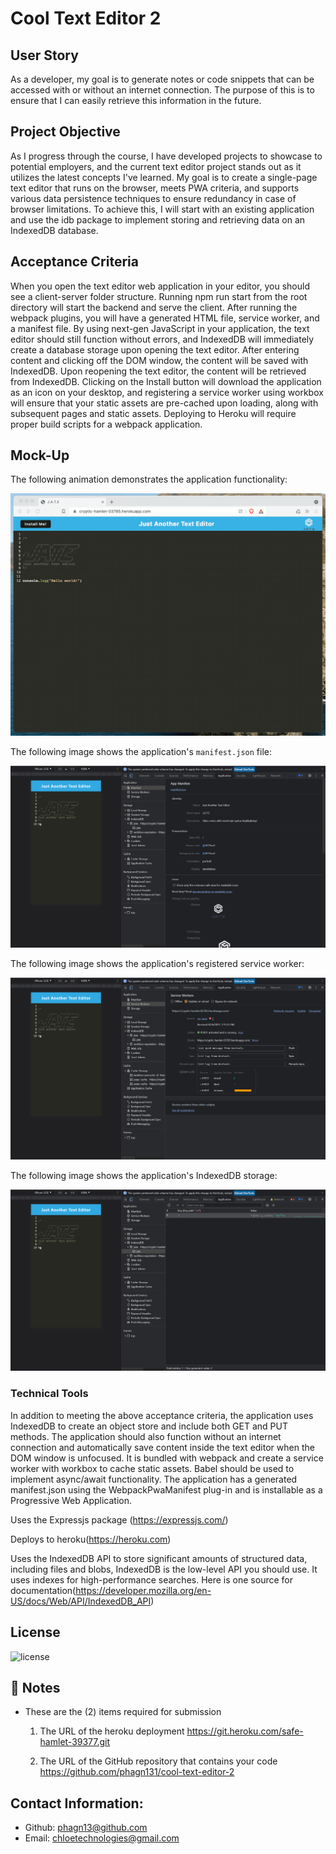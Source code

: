 # Cool Text Editor 2

## User Story

As a developer, my goal is to generate notes or code snippets that can be accessed with or without an internet connection. The purpose of this is to ensure that I can easily retrieve this information in the future.

## Project Objective

As I progress through the course, I have developed projects to showcase to potential employers, and the current text editor project stands out as it utilizes the latest concepts I've learned. My goal is to create a single-page text editor that runs on the browser, meets PWA criteria, and supports various data persistence techniques to ensure redundancy in case of browser limitations. To achieve this, I will start with an existing application and use the idb package to implement storing and retrieving data on an IndexedDB database.

## Acceptance Criteria

When you open the text editor web application in your editor, you should see a client-server folder structure. Running npm run start from the root directory will start the backend and serve the client. After running the webpack plugins, you will have a generated HTML file, service worker, and a manifest file. By using next-gen JavaScript in your application, the text editor should still function without errors, and IndexedDB will immediately create a database storage upon opening the text editor. After entering content and clicking off the DOM window, the content will be saved with IndexedDB. Upon reopening the text editor, the content will be retrieved from IndexedDB. Clicking on the Install button will download the application as an icon on your desktop, and registering a service worker using workbox will ensure that your static assets are pre-cached upon loading, along with subsequent pages and static assets. Deploying to Heroku will require proper build scripts for a webpack application.

## Mock-Up

The following animation demonstrates the application functionality:

![Demonstration of the finished Module 19 Challenge being used in the browser and then installed.](./Assets/00-demo.gif)

The following image shows the application's `manifest.json` file:

![Demonstration of the finished Module 19 Challenge with a manifest file in the browser.](./Assets/01-manifest.png)

The following image shows the application's registered service worker:

![Demonstration of the finished Module 19 Challenge with a registered service worker in the browser.](./Assets/02-service-worker.png)

The following image shows the application's IndexedDB storage:

![Demonstration of the finished Module 19 Challenge with a IndexedDB storage named 'jate' in the browser.](./Assets/03-idb-storage.png)


### Technical Tools

In addition to meeting the above acceptance criteria, the application uses IndexedDB to create an object store and include both GET and PUT methods. The application should also function without an internet connection and automatically save content inside the text editor when the DOM window is unfocused. It is bundled with webpack and create a service worker with workbox to cache static assets. Babel should be used to implement async/await functionality. The application has a generated manifest.json using the WebpackPwaManifest plug-in and is installable as a Progressive Web Application.

Uses the Expressjs package (https://expressjs.com/)

Deploys to heroku(https://heroku.com)

Uses the IndexedDB API to store significant amounts of structured data, including files and blobs, IndexedDB is the low-level API you should use. It uses indexes for high-performance searches. Here is one source for documentation(https://developer.mozilla.org/en-US/docs/Web/API/IndexedDB_API)

## License

![license](https://img.shields.io/badge/license-MIT-blue.svg)

## 📝 Notes

- These are the (2) items required for submission
  1.  The URL of the heroku deployment
       https://git.heroku.com/safe-hamlet-39377.git
      
  2.  The URL of the GitHub repository that contains your code
      https://github.com/phagn131/cool-text-editor-2

## Contact Information:
- Github: [phagn13@github.com](https://github.com/phagn13@github.com)
- Email: [chloetechnologies@gmail.com](user@email.com)
